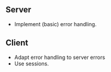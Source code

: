 ## Server
- Implement (basic) error handling.

## Client
- Adapt error handling to server errors
- Use sessions.